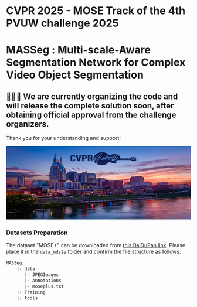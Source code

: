 # CVPR 2025 - MOSE Track of the 4th PVUW challenge 2025

# MASSeg : Multi-scale-Aware Segmentation Network for Complex Video Object Segmentation

## 🚧🚧🚧 We are currently organizing the code and will release the complete solution soon, after obtaining official approval from the challenge organizers. 

Thank you for your understanding and support!

<p align="middle">
    <img src="fig/CVPRpic.jpeg" style="width:600px; height:200px;">
</p>


### Datasets Preparation
The dataset "MOSE+" can be downloaded from [this BaiDuPan link]( https://pan.baidu.com/s/1pVRdRqkbX5gKf83YwnVc8Q?pwd=wc7n). Please place it in the `data_mds2e` folder and confirm the file structure as follows:
```
MASSeg
    |- data
       |- JPEGImages
       |- Annotations
       |- moseplus.txt
    |- Training
    |- tools
```
